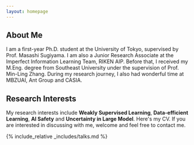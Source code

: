 ```yaml
---
layout: homepage
---
```


## About Me

I am a first-year Ph.D. student at <a href="http://www.u-tokyo.ac.jp/en/" style="text-decoration: none;">the University of Tokyo</a>,  supervised by Prof. <a href="http://www.ms.k.u-tokyo.ac.jp/sugi/index.html" style="text-decoration: none;">Masashi Sugiyama</a>. I am also a Junior Research Associate at the <a href="https://aip.riken.jp/labs/generic_tech/imperfect_inf_learn" style="text-decoration: none;">Imperfect Information Learning Team</a>, <a href="https://aip.riken.jp/" style="text-decoration: none;">RIKEN AIP</a>. Before that, I received my M.Eng. degree from <a href="https://cse.seu.edu.cn/" style="text-decoration: none;">Southeast University</a> under the supervision of Prof. <a href="http://palm.seu.edu.cn/zhangml" style="text-decoration: none;">Min-Ling Zhang</a>. During my research journey, I also had wonderful time at MBZUAI, Ant Group and CASIA.


## Research Interests

My research interests include **Weakly Supervised Learning**, **Data-efficient Learning**, **AI Safety** and **Uncertainty in Large Model**. Here's my  <a href ="/assets/files/CV.pdf" style="text-decoration: none;">CV</a>. If you are interested in discussing with me, welcome and feel free to contact me.

<!-- {% include_relative _includes/publications.md %} -->

<!-- {% include_relative _includes/experiences.md %} -->

<!-- {% include_relative _includes/services.md %} -->

{% include_relative _includes/talks.md %}

<!-- {% include_relative _includes/awards.md %} -->
